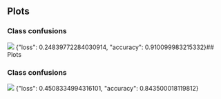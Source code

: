 ## Plots
### Class confusions
![](https://asset.cml.dev/21926297c97f51bdea56492589d4ff8463d54a4e?cml=png)
{"loss": 0.24839772284030914, "accuracy": 0.910099983215332}## Plots
### Class confusions
![](https://asset.cml.dev/f2341c4d2947667e18c117ad40c4eee448a0c52f?cml=png)
{"loss": 0.4508334994316101, "accuracy": 0.843500018119812}